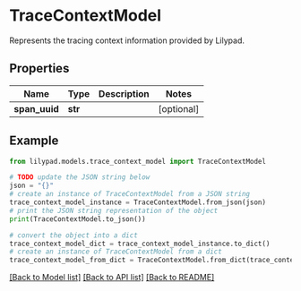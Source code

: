 # TraceContextModel

Represents the tracing context information provided by Lilypad.

## Properties

Name | Type | Description | Notes
------------ | ------------- | ------------- | -------------
**span_uuid** | **str** |  | [optional] 

## Example

```python
from lilypad.models.trace_context_model import TraceContextModel

# TODO update the JSON string below
json = "{}"
# create an instance of TraceContextModel from a JSON string
trace_context_model_instance = TraceContextModel.from_json(json)
# print the JSON string representation of the object
print(TraceContextModel.to_json())

# convert the object into a dict
trace_context_model_dict = trace_context_model_instance.to_dict()
# create an instance of TraceContextModel from a dict
trace_context_model_from_dict = TraceContextModel.from_dict(trace_context_model_dict)
```
[[Back to Model list]](../README.md#documentation-for-models) [[Back to API list]](../README.md#documentation-for-api-endpoints) [[Back to README]](../README.md)


